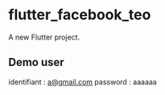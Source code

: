 # flutter_facebook_teo

A new Flutter project.

## Demo user

identifiant : a@gmail.com
password : aaaaaa
